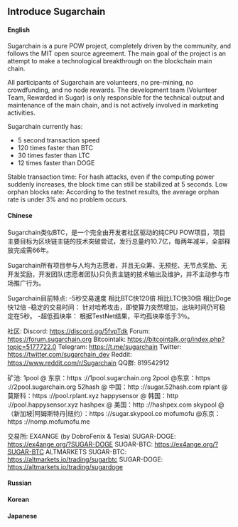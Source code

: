 Introduce Sugarchain
--------------------


#### English
Sugarchain is a pure POW project, completely driven by the community, and follows the MIT open source agreement. The main goal of the project is an attempt to make a technological breakthrough on the blockchain main chain.

All participants of Sugarchain are volunteers, no pre-mining, no crowdfunding, and no node rewards. The development team (Volunteer Team, Rewarded in Sugar) is only responsible for the technical output and maintenance of the main chain, and is not actively involved in marketing activities.

Sugarchain currently has:
+ 5 second transaction speed
+ 120 times faster than BTC
+ 30 times faster than LTC
+ 12 times faster than DOGE

Stable transaction time:
For hash attacks, even if the computing power suddenly increases, the block time can still be stabilized at 5 seconds.
Low orphan blocks rate:
According to the testnet results, the average orphan rate is under 3% and no problem occurs.


#### Chinese
Sugarchain类似BTC，是一个完全由开发者社区驱动的纯CPU POW项目，项目主要目标为区块链主链的技术突破尝试，发行总量约10.7亿，每两年减半，全部释放完成需66年。

Sugarchain所有项目参与人均为志愿者，并且无众筹、无预挖、无节点奖励、无开发奖励，开发团队(志愿者团队)只负责主链的技术输出及维护，并不主动参与市场推广行为。

Sugarchain目前特点:
-5秒交易速度
 相比BTC快120倍
 相比LTC快30倍
 相比Doge快12倍
-稳定的交易时间：
 针对哈希攻击，即使算力突然增加，出块时间仍可稳定在5秒。
-超低孤块率：
 根据TestNet结果，平均孤块率低于3％。

社区:
Discord: https://discord.gg/5fvpTdk
Forum: https://forum.sugarchain.org
Bitcointalk: https://bitcointalk.org/index.php?topic=5177722.0
Telegram: https://t.me/sugarchain
Twitter: https://twitter.com/sugarchain_dev
Reddit: https://www.reddit.com/r/Sugarchain
QQ群: 819542912

矿池:
1pool @ 东京：https ://1pool.sugarchain.org
2pool @东京：https ://2pool.sugarchain.org
52hash @ 中国：http ://sugar.52hash.com
rplant @ 莫斯科：https ://pool.rplant.xyz
happysensor @ 韩国：http ://pool.happysensor.xyz
hashpex @ 美国：http ://hashpex.com
skypool @（新加坡|阿姆斯特丹|纽约）：https ://sugar.skypool.co
mofumofu @东京：https ://nomp.mofumofu.me

交易所:
EX4ANGE (by DobroFenix & Tesla)
    SUGAR-DOGE: https://ex4ange.org/?SUGAR-DOGE
    SUGAR-BTC: https://ex4ange.org/?SUGAR-BTC
ALTMARKETS
    SUGAR-BTC: https://altmarkets.io/trading/sugarbtc
    SUGAR-DOGE: https://altmarkets.io/trading/sugardoge

#### Russian


#### Korean


#### Japanese

